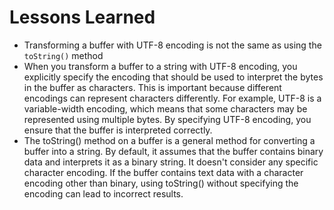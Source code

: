 # Lessons Learned
* Transforming a buffer with UTF-8 encoding is not the same as using the
`toString()` method
 * When you transform a buffer to a string with UTF-8 encoding, you explicitly specify the encoding that should be used to interpret the bytes in the buffer as characters. This is important because different encodings can represent characters differently. For example, UTF-8 is a variable-width encoding, which means that some characters may be represented using multiple bytes. By specifying UTF-8 encoding, you ensure that the buffer is interpreted correctly.
 * The toString() method on a buffer is a general method for converting a buffer into a string. By default, it assumes that the buffer contains binary data and interprets it as a binary string. It doesn't consider any specific character encoding. If the buffer contains text data with a character encoding other than binary, using toString() without specifying the encoding can lead to incorrect results.